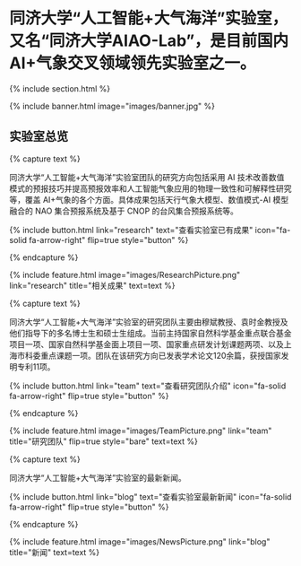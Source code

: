 ---
---

# 同济大学“人工智能+大气海洋”实验室，又名“同济大学AIAO-Lab”，是目前国内 AI+气象交叉领域领先实验室之一。



{% include section.html %}

{% include banner.html image="images/banner.jpg" %}

## 实验室总览

{% capture text %}

同济大学“人工智能+大气海洋”实验室团队的研究方向包括采用 AI 技术改善数值模式的预报技巧并提高预报效率和人工智能气象应用的物理一致性和可解释性研究等，覆盖 AI+气象的各个方面。具体成果包括天行气象大模型、数值模式-AI 模型融合的 NAO 集合预报系统及基于 CNOP 的台风集合预报系统等。

{%
  include button.html
  link="research"
  text="查看实验室已有成果"
  icon="fa-solid fa-arrow-right"
  flip=true
  style="button"
%}

{% endcapture %}

{%
  include feature.html
  image="images/ResearchPicture.png"
  link="research"
  title="相关成果"
  text=text
%}

{% capture text %}

同济大学“人工智能+大气海洋”实验室的研究团队主要由穆斌教授、袁时金教授及他们指导下的多名博士生和硕士生组成。当前主持国家自然科学基金重点联合基金项目一项、国家自然科学基金面上项目一项、国家重点研发计划课题两项、以及上海市科委重点课题一项。团队在该研究方向已发表学术论文120余篇，获授国家发明专利11项。

{%
  include button.html
  link="team"
  text="查看研究团队介绍"
  icon="fa-solid fa-arrow-right"
  flip=true
  style="button"
%}

{% endcapture %}

{%
  include feature.html
  image="images/TeamPicture.png"
  link="team"
  title="研究团队"
  flip=true
  style="bare"
  text=text
%}

{% capture text %}

同济大学“人工智能+大气海洋”实验室的最新新闻。

{%
  include button.html
  link="blog"
  text="查看实验室最新新闻"
  icon="fa-solid fa-arrow-right"
  flip=true
  style="button"
%}

{% endcapture %}

{%
  include feature.html
  image="images/NewsPicture.png"
  link="blog"
  title="新闻"
  text=text
%}
